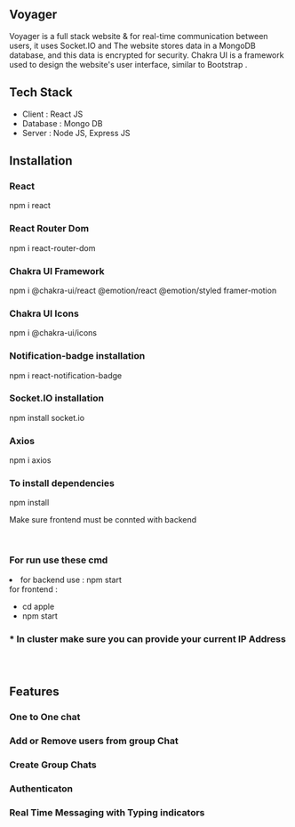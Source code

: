 <h2>Voyager</h2>

<p>Voyager is a full stack website & for  real-time communication between users, it uses Socket.IO and The website stores data in a MongoDB database, and this data is encrypted for security. Chakra UI is a framework used to design the website's user interface, similar to  Bootstrap . </p>
<h2>Tech Stack</h2>
<ul>
<li>Client : React JS</li>
<li>Database : Mongo DB</li>
<li>Server : Node JS, Express JS</li>
</ul>
<h2>Installation</h2>
<div>
<h3>React</h3>
<p>npm i react</p>
</div>
<div>
<h3>React Router Dom</h3>
<p>npm i react-router-dom</p>
</div>
<div>
<h3>Chakra UI Framework</h3>
<p>npm i @chakra-ui/react @emotion/react @emotion/styled framer-motion</p>
</div>
<div>
<h3>Chakra UI Icons</h3>
<p>npm i @chakra-ui/icons</p>
</div>
<div>
<h3>Notification-badge installation</h3>
<p>npm i react-notification-badge</p>
</div>
<div>
<h3>Socket.IO installation</h3>
<p>npm install socket.io</p>
</div>
<div>
<h3>Axios</h3>
<p>npm i axios</p>
</div>
<div>
<h3>To install dependencies</h3>
<p> npm install</p>
</div>
<p>Make sure frontend must be connted with backend</p>
<br>
<h3>For run use these cmd</h3>
<li>for backend use : npm start</li>
for frontend :
<ul>
<li>cd apple</li>
<li>npm start</li>
 </ul>

 <h3>* In cluster make sure you can provide your current IP Address <h3>
<br>
 <h2>Features</h2>
 <h3>One to One chat</h3>
 <h3>Add or Remove users from group Chat</h3>
 <h3>Create Group Chats</h3>
 <h3>Authenticaton</h3>
 <h3>Real Time Messaging with Typing indicators</h3>
 









